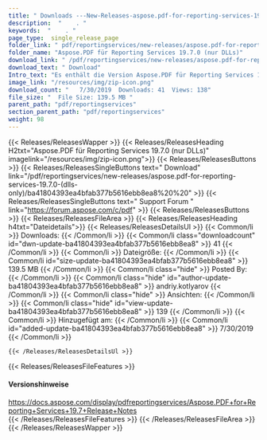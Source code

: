 ```yaml
---
title: " Downloads ---New-Releases-aspose.pdf-for-reporting-services-19.7.0-(nur-dlls) . "
description:  "    . " 
keywords:  "    . " 
page_type:  single_release_page
folder_link: " pdf/reportingservices/new-releases/aspose.pdf-for-reporting-services-19.7.0-(dlls-only)/"
folder_name: "Aspose.PDF für Reporting Services 19.7.0 (nur DLLs)"
download_link: " /pdf/reportingservices/new-releases/aspose.pdf-for-reporting-services-19.7.0-(dlls-only)/ba41804393ea4bfab377b5616ebb8ea8"
download_text: " Download"
Intro_text: "Es enthält die Version Aspose.PDF für Reporting Services 19.7.0 (nur DLLs)."
image_link: "/resources/img/zip-icon.png"
download_count: "   7/30/2019  Downloads: 41  Views: 138"
file_size: "  File Size: 139.5 MB "
parent_path: "pdf/reportingservices"
section_parent_path: "pdf/reportingservices"
weight: 98
---
```


{{< Releases/ReleasesWapper >}}
  {{< Releases/ReleasesHeading H2txt="Aspose.PDF für Reporting Services 19.7.0 (nur DLLs)" imagelink="/resources/img/zip-icon.png">}}
  {{< Releases/ReleasesButtons >}}
    {{< Releases/ReleasesSingleButtons text=" Download" link="/pdf/reportingservices/new-releases/aspose.pdf-for-reporting-services-19.7.0-(dlls-only)/ba41804393ea4bfab377b5616ebb8ea8%20%20" >}}
    {{< Releases/ReleasesSingleButtons text=" Support Forum " link="https://forum.aspose.com/c/pdf" >}}
  {{< Releases/ReleasesButtons >}}
  {{< Releases/ReleasesFileArea >}}
    {{< Releases/ReleasesHeading h4txt="Dateidetails">}}
    {{< Releases/ReleasesDetailsUl >}}
            {{< Common/li >}} Downloads: {{< /Common/li >}}
      {{< Common/li class="downloadcount" id="dwn-update-ba41804393ea4bfab377b5616ebb8ea8" >}} 41 {{< /Common/li >}}
      {{< Common/li >}} Dateigröße: {{< /Common/li >}}
      {{< Common/li id="size-update-ba41804393ea4bfab377b5616ebb8ea8" >}} 139.5 MB {{< /Common/li >}} 
      {{< Common/li  class="hide" >}} Posted By: {{< /Common/li >}} 
      {{< Common/li class="hide" id="author-update-ba41804393ea4bfab377b5616ebb8ea8" >}} andriy.kotlyarov {{< /Common/li >}}
      {{< Common/li class="hide" >}} Ansichten: {{< /Common/li >}}
      {{< Common/li class="hide" id="view-update-ba41804393ea4bfab377b5616ebb8ea8" >}} 139 {{< /Common/li >}}
      {{< Common/li >}} Hinzugefügt am: {{< /Common/li >}}
      {{< Common/li id="added-update-ba41804393ea4bfab377b5616ebb8ea8" >}} 7/30/2019 {{< /Common/li >}} 

    {{< /Releases/ReleasesDetailsUl >}}

  {{< Releases/ReleasesFileFeatures >}}
      <h4>Versionshinweise</h4><div> <a href="https://docs.aspose.com/display/pdfreportingservices/Aspose.PDF+for+Reporting+Services+19.7+Release+Notes">https://docs.aspose.com/display/pdfreportingservices/Aspose.PDF+for+Reporting+Services+19.7+Release+Notes</a></div>
  {{< /Releases/ReleasesFileFeatures >}}
 {{< /Releases/ReleasesFileArea >}}
{{< /Releases/ReleasesWapper >}}



